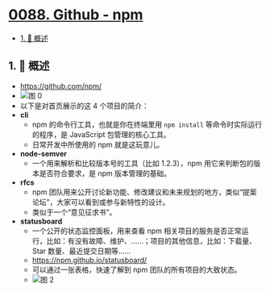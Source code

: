 # [0088. Github - npm](https://github.com/Tdahuyou/TNotes.nodejs/tree/main/notes/0088.%20Github%20-%20npm)

<!-- region:toc -->

- [1. 📝 概述](#1--概述)

<!-- endregion:toc -->

## 1. 📝 概述

- https://github.com/npm/
- ![图 0](https://cdn.jsdelivr.net/gh/Tdahuyou/imgs@main/2025-08-10-15-05-42.png)
- 以下是对首页展示的这 4 个项目的简介：
- **cli**
  - npm 的命令行工具，也就是你在终端里用 `npm install` 等命令时实际运行的程序，是 JavaScript 包管理的核心工具。
  - 日常开发中所使用的 npm 就是这玩意儿。
- **node-semver**
  - 一个用来解析和比较版本号的工具（比如 1.2.3），npm 用它来判断包的版本是否符合要求，是 npm 版本管理的基础。
- **rfcs**
  - npm 团队用来公开讨论新功能、修改建议和未来规划的地方，类似“提案论坛”，大家可以看到或参与新特性的设计。
  - 类似于一个“意见征求书”。
- **statusboard**
  - 一个公开的状态监控面板，用来查看 npm 相关项目的服务是否正常运行，比如：有没有故障、维护、……；项目的其他信息，比如：下载量、Star 数量、最近提交日期等……
  - https://npm.github.io/statusboard/
  - 可以通过一张表格，快速了解到 npm 团队的所有项目的大致状态。
  - ![图 2](https://cdn.jsdelivr.net/gh/Tdahuyou/imgs@main/2025-08-10-16-28-16.png)
